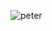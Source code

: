 
![peter](https://github.com/bhakti001/wedding-suits/assets/131843063/8d85925c-dd68-40d9-90a6-226023b74235)
